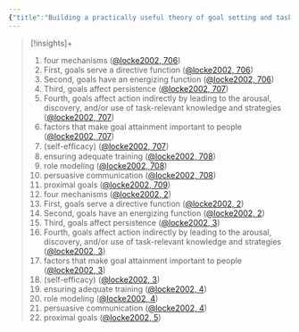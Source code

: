 ```yaml
---
{"title":"Building a practically useful theory of goal setting and task motivation - A 35-year odyssey.","authors":["[[Edwin A. Locke]]","[[Gary P. Latham]]"],"date":"2002-01-01","processed":false,"tags":["motivation"],"dg-publish":true,"created":"2024-08-30","modified":"2024-09-13","permalink":"/20-literature-notes/locke2002/","dgPassFrontmatter":true,"updated":"2024-09-13"}
---
```



> [!insights]+
>
> 1. four mechanisms ([@locke2002, 706](zotero://open-pdf/library/items/F4X7K9ZQ?page=2&annotation=NM3JKSWY))
> 2. First, goals serve a directive function ([@locke2002, 706](zotero://open-pdf/library/items/F4X7K9ZQ?page=2&annotation=9BKMT9D2))
> 3. Second, goals have an energizing function ([@locke2002, 706](zotero://open-pdf/library/items/F4X7K9ZQ?page=2&annotation=6SWD2A5G))
> 4. Third, goals affect persistence ([@locke2002, 707](zotero://open-pdf/library/items/F4X7K9ZQ?page=3&annotation=7NSF2L3S))
> 5. Fourth, goals affect action indirectly by leading to the arousal, discovery, and/or use of task-relevant knowledge and strategies ([@locke2002, 707](zotero://open-pdf/library/items/F4X7K9ZQ?page=3&annotation=SIXTWA6E))
> 6. factors that make goal attainment important to people ([@locke2002, 707](zotero://open-pdf/library/items/F4X7K9ZQ?page=3&annotation=82AAZTRB))
> 7. (self-efﬁcacy) ([@locke2002, 707](zotero://open-pdf/library/items/F4X7K9ZQ?page=3&annotation=B2GZ8P7B))
> 8. ensuring adequate training ([@locke2002, 708](zotero://open-pdf/library/items/F4X7K9ZQ?page=4&annotation=TBDMCHQQ))
> 9. role modeling ([@locke2002, 708](zotero://open-pdf/library/items/F4X7K9ZQ?page=4&annotation=9PRQL9HZ))
> 10. persuasive communication ([@locke2002, 708](zotero://open-pdf/library/items/F4X7K9ZQ?page=4&annotation=NNA8I843))
> 11. proximal goals ([@locke2002, 709](zotero://open-pdf/library/items/F4X7K9ZQ?page=5&annotation=W9VG9EJE))
> 12. four mechanisms ([@locke2002, 2](zotero://open-pdf/library/items/F4X7K9ZQ?page=2&annotation=underline-p2x447y358))
> 13. First, goals serve a directive function ([@locke2002, 2](zotero://open-pdf/library/items/F4X7K9ZQ?page=2&annotation=underline-p2x306y347))
> 14. Second, goals have an energizing function ([@locke2002, 2](zotero://open-pdf/library/items/F4X7K9ZQ?page=2&annotation=underline-p2x326y226))
> 15. Third, goals affect persistence ([@locke2002, 3](zotero://open-pdf/library/items/F4X7K9ZQ?page=3&annotation=underline-p3x71y428))
> 16. Fourth, goals affect action indirectly by leading to the arousal, discovery, and/or use of task-relevant knowledge and strategies ([@locke2002, 3](zotero://open-pdf/library/items/F4X7K9ZQ?page=3&annotation=underline-p3x51y296))
> 17. factors that make goal attainment important to people ([@locke2002, 3](zotero://open-pdf/library/items/F4X7K9ZQ?page=3&annotation=underline-p3x306y210))
> 18. (self-efficacy) ([@locke2002, 3](zotero://open-pdf/library/items/F4X7K9ZQ?page=3&annotation=underline-p3x472y188))
> 19. ensuring adequate training ([@locke2002, 4](zotero://open-pdf/library/items/F4X7K9ZQ?page=4&annotation=underline-p4x418y703))
> 20. role modeling ([@locke2002, 4](zotero://open-pdf/library/items/F4X7K9ZQ?page=4&annotation=underline-p4x306y681))
> 21. persuasive communication ([@locke2002, 4](zotero://open-pdf/library/items/F4X7K9ZQ?page=4&annotation=underline-p4x415y670))
> 22. proximal goals ([@locke2002, 5](zotero://open-pdf/library/items/F4X7K9ZQ?page=5&annotation=underline-p5x191y394))
